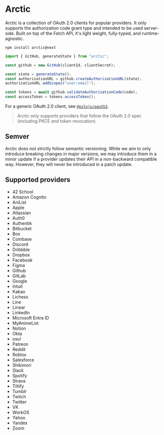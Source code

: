 # Arctic

Arctic is a collection of OAuth 2.0 clients for popular providers. It only supports the authorization code grant type and intended to be used server-side. Built on top of the Fetch API, it's light weight, fully-typed, and runtime-agnostic.

```
npm install arctic@next
```

```ts
import { GitHub, generateState } from "arctic";

const github = new GitHub(clientId, clientSecret);

const state = generateState();
const authorizationURL = github.createAuthorizationURL(state);
authorizationURL.addScopes("user:email");

const tokens = await github.validateAuthorizationCode(code);
const accessToken = tokens.accessToken();
```

For a generic OAuth 2.0 client, see [`@oslojs/oauth2`](https://github.com/oslo-project/oauth2).

> Arctic only supports providers that follow the OAuth 2.0 spec (including PKCE and token revocation).

## Semver

Arctic does not strictly follow semantic versioning. While we aim to only introduce breaking changes in major versions, we may introduce them in a minor update if a provider updates their API in a non-backward compatible way. However, they will never be introduced in a patch update.

## Supported providers

- 42 School
- Amazon Cognito
- AniList
- Apple
- Atlassian
- Auth0
- Authentik
- Bitbucket
- Box
- Coinbase
- Discord
- Dribbble
- Dropbox
- Facebook
- Figma
- Github
- GitLab
- Google
- Intuit
- Kakao
- Lichess
- Line
- Linear
- LinkedIn
- Microsoft Entra ID
- MyAnimeList
- Notion
- Okta
- osu!
- Patreon
- Reddit
- Roblox
- Salesforce
- Shikimori
- Slack
- Spotify
- Strava
- Tiltify
- Tumblr
- Twitch
- Twitter
- VK
- WorkOS
- Yahoo
- Yandex
- Zoom
